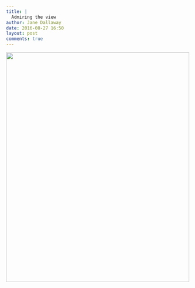 ```yaml
---
title: |
  Admiring the view
author: Jane Dallaway
date: 2016-08-27 16:50
layout: post
comments: true
---
```


<div><a href="http://static.skitters.dallaway.com/tp_IMG_1667.JPG"><img src="http://static.skitters.dallaway.com/tp_thumb_IMG_1667.JPG" width="500" height="625"/></a></div>



  

      

